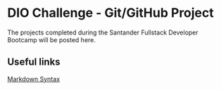 # DIO Challenge - Git/GitHub Project
The projects completed during the Santander Fullstack Developer Bootcamp will be posted here.

## Useful links
[Markdown Syntax](https://www.markdownguide.org/basic-syntax/)

